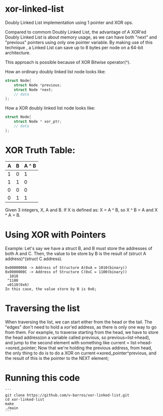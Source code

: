 # xor-linked-list
Doubly Linked List implementation using 1 pointer and XOR ops.

Compared to commom Doubly Linked List, the advantage of A XOR'ed Doubly Linked List is about memory usage, as we can have both "next" and "previous" pointers using only one pointer variable. By making use of this technique , a Linked List can save up to 8 bytes per node on a 64-bit architecture.  

This approach is possible because of XOR Bitwise operator(^).

How an ordinary doubly linked list node looks like:
```C
struct Node{
    struct Node *previous;
    struct Node *next;
    // data
};
```

How a XOR doubly linked list node looks like:
```C
struct Node{
    struct Node * xor_ptr;
    // data
};
```

# XOR Truth Table:
A | B | A ^ B
--|---|-------
1 | 0 |   1
1 | 1 |   0
0 | 0 |   0
0 | 1 |   1

Given 3 integers, X, A and B. If X is defined as: X = A ^ B, so X ^ B = A and X ^ A = B.

# Using XOR with Pointers
Example:
    Let's say we have a struct B, and B must store the addresses of both A and C.
    Then, the value to be store by B is the result of (struct A address)^(struct C address).
    
    0x0000000A -> Address of Structure A(0xA = 1010(binary))
    0x0000000C -> Address of Structure C(0xC = 1100(binary))
      1010 
     ^1100
     =0110(0x6)
    In this case, the value store by B is 0x6;

# Traversing the list
When traversing the list, we can start either from the head or the tail.
The "edges" don't need to hold a xor'ed address, as there is only one way to go from them.
For example, to traverse starting from the head, we have to store the head address(on a variable
called previous, so previous=list->head), and jump to the second element with something like 
current = list->head->xored_pointer;
Now that we're holding the previous address, from head, the only thing to do is to do a XOR on
current->xored_pointer^previous, and the result of this is the pointer to the NEXT element;


# Running this code
    ```
    git clone https://github.com/v-barros/xor-linked-list.git
    cd xor-linked-list
    make
    ./main
    ```